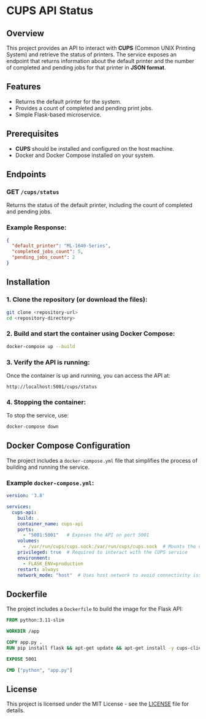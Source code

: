 
# CUPS API Status

## Overview
This project provides an API to interact with **CUPS** (Common UNIX Printing System) and retrieve the status of printers. The service exposes an endpoint that returns information about the default printer and the number of completed and pending jobs for that printer in **JSON format**.

## Features
- Returns the default printer for the system.
- Provides a count of completed and pending print jobs.
- Simple Flask-based microservice.

## Prerequisites
- **CUPS** should be installed and configured on the host machine.
- Docker and Docker Compose installed on your system.

## Endpoints
### GET `/cups/status`
Returns the status of the default printer, including the count of completed and pending jobs.

### Example Response:
```json
{
  "default_printer": "ML-1640-Series",
  "completed_jobs_count": 5,
  "pending_jobs_count": 2
}
```

## Installation

### 1. Clone the repository (or download the files):
```bash
git clone <repository-url>
cd <repository-directory>
```

### 2. Build and start the container using Docker Compose:
```bash
docker-compose up --build
```

### 3. Verify the API is running:
Once the container is up and running, you can access the API at:
```
http://localhost:5001/cups/status
```

### 4. Stopping the container:
To stop the service, use:
```bash
docker-compose down
```

## Docker Compose Configuration
The project includes a `docker-compose.yml` file that simplifies the process of building and running the service.

### Example `docker-compose.yml`:
```yaml
version: '3.8'

services:
  cups-api:
    build: .
    container_name: cups-api
    ports:
      - "5001:5001"   # Exposes the API on port 5001
    volumes:
      - /var/run/cups/cups.sock:/var/run/cups/cups.sock  # Mounts the CUPS socket
    privileged: true  # Required to interact with the CUPS service
    environment:
      - FLASK_ENV=production
    restart: always
    network_mode: "host"  # Uses host network to avoid connectivity issues with CUPS
```

## Dockerfile
The project includes a `Dockerfile` to build the image for the Flask API:
```Dockerfile
FROM python:3.11-slim

WORKDIR /app

COPY app.py .
RUN pip install flask && apt-get update && apt-get install -y cups-client && apt-get clean

EXPOSE 5001

CMD ["python", "app.py"]
```

## License
This project is licensed under the MIT License - see the [LICENSE](LICENSE) file for details.

